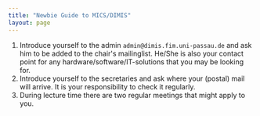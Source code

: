 ```yaml
---
title: "Newbie Guide to MICS/DIMIS"
layout: page
---
```


1. Introduce yourself to the admin `admin@dimis.fim.uni-passau.de` and
ask him to be added to the chair's mailinglist. He/She is also your
contact point for any hardware/software/IT-solutions that you may be
looking for.
2. Introduce yourself to the secretaries and ask where your (postal)
mail will arrive. It is your responsibility to check it regularly.
3. During lecture time there are two regular meetings that might apply
to you.
